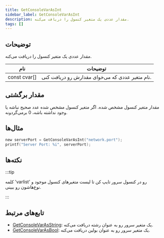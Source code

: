 ```yaml
---
title: GetConsoleVarAsInt
sidebar_label: GetConsoleVarAsInt
description: مقدار عددی یک متغیر کنسول را دریافت می‌کنه.
tags: []
---
```


## توضیحات

مقدار عددی یک متغیر کنسول را دریافت می‌کنه.

| نام          | توضیحات                                                     |
| ------------ | ---------------------------------------------------------- |
| const cvar[] | نام متغیر عددی که می‌خوای مقدارش رو دریافت کنی. |

## مقدار برگشتی

مقدار متغیر کنسول مشخص شده. اگر متغیر کنسول مشخص شده عدد صحیح نباشه یا وجود نداشته باشه، 0 برمی‌گردونه.

## مثال‌ها

```c
new serverPort = GetConsoleVarAsInt("network.port");
printf("Server Port: %i", serverPort);
```

## نکته‌ها

:::tip

کلمه 'varlist' رو در کنسول سرور تایپ کن تا لیست متغیرهای کنسول موجود و نوع‌هاشون رو ببینی.

:::

## تابع‌های مرتبط

- [GetConsoleVarAsString](GetConsoleVarAsString): یک متغیر سرور رو به عنوان رشته دریافت می‌کنه.
- [GetConsoleVarAsBool](GetConsoleVarAsBool): یک متغیر سرور رو به عنوان بولین دریافت می‌کنه.